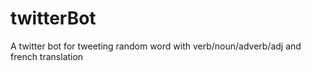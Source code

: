 # twitterBot
A twitter bot for tweeting random word with verb/noun/adverb/adj and french translation 
